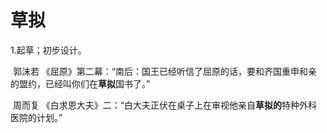 # 草拟

1.起草；初步设计。

​	郭沫若  《屈原》第二幕：“南后：国王已经听信了屈原的话，要和齐国重申和亲的盟约，已经叫你们在**草拟**国书了。”

​	周而复 《白求恩大夫》二：“白大夫正伏在桌子上在审视他亲自**草拟的**特种外科医院的计划。”